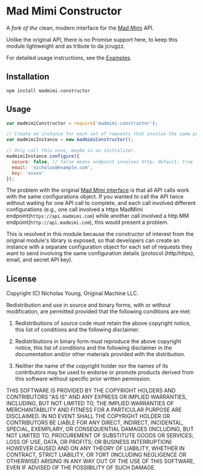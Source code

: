 # Mad Mimi Constructor

A _fork of the_ clean, modern interface for the [Mad Mimi](http://madmimi.com) API.

Unlike the original API, there is no Promise support here, to keep this module lightweight and as tribute to da jcrugzz.

For detailed usage instructions, see the [Examples](https://github.com/donasaur/madmimi/tree/master/examples/examples.js).

## Installation

```npm install madmimi-constructor```

## Usage

```javascript
var madmimiConstructor = require('madmimi-constructor');

// Create an instance for each set of requests that involve the same protocol (http/https), email, and secret API key.
var madmimiInstance = new madmimiConstructor();

// Only call this once, maybe in an initializer.
madmimiInstance.configure({
  secure: false, // false means endpoint involves http; default: true
  email: 'nicholas@example.com',
  key: 'xxxxx'
});

```

The problem with the original [Mad Mimi interface](https://github.com/nicholaswyoung/madmimi) is that all API calls work with the same configurations object. If you wanted to call the API twice without waiting for one API call to complete, and each call involved different configurations (e.g., one call involved a https MadMimi endpoint(```https://api.madmimi.com```) while another call involved a http MM endpoint(```http://api.madmimi.com```), this would present a problem.

This is resolved in this module because the constructor of interest from the original module's library is exposed, so that developers can create an instance with a separate configuration object for each set of requests they want to send involving the same configuration details (protocol (http/https), email, and secret API key).

## License

Copyright (C) Nicholas Young, Original Machine LLC.

Redistribution and use in source and binary forms, with or without modification, are permitted provided that the following conditions are met:

1. Redistributions of source code must retain the above copyright notice, this list of conditions and the following disclaimer.

2. Redistributions in binary form must reproduce the above copyright notice, this list of conditions and the following disclaimer in the documentation and/or other materials provided with the distribution.

3. Neither the name of the copyright holder nor the names of its contributors may be used to endorse or promote products derived from this software without specific prior written permission.

THIS SOFTWARE IS PROVIDED BY THE COPYRIGHT HOLDERS AND CONTRIBUTORS "AS IS" AND ANY EXPRESS OR IMPLIED WARRANTIES, INCLUDING, BUT NOT LIMITED TO, THE IMPLIED WARRANTIES OF MERCHANTABILITY AND FITNESS FOR A PARTICULAR PURPOSE ARE DISCLAIMED. IN NO EVENT SHALL THE COPYRIGHT HOLDER OR CONTRIBUTORS BE LIABLE FOR ANY DIRECT, INDIRECT, INCIDENTAL, SPECIAL, EXEMPLARY, OR CONSEQUENTIAL DAMAGES (INCLUDING, BUT NOT LIMITED TO, PROCUREMENT OF SUBSTITUTE GOODS OR SERVICES; LOSS OF USE, DATA, OR PROFITS; OR BUSINESS INTERRUPTION) HOWEVER CAUSED AND ON ANY THEORY OF LIABILITY, WHETHER IN CONTRACT, STRICT LIABILITY, OR TORT (INCLUDING NEGLIGENCE OR OTHERWISE) ARISING IN ANY WAY OUT OF THE USE OF THIS SOFTWARE, EVEN IF ADVISED OF THE POSSIBILITY OF SUCH DAMAGE.
